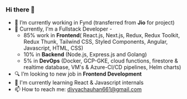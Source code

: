### Hi there 👋

- 🔭 I’m currently working in Fynd (transferred from **Jio** for project)
- 🌱 Currently, I'm a Fullstack Developer -
  - 85% work in **Frontend**( React.js, Next.js, Redux, Redux Toolkit, Redux Thunk, Tailwind CSS, Styled Components, Angular, Javascript, HTML, CSS)
  -  10% in **Backend** (Node.js, Express.js and Golang)
  -  5% in **DevOps** (Docker, GCP-GKE, cloud functions, firestore & realtime database, VM's & Azure-CI/CD pipelines, Helm charts)
- 🔍 I’m looking to new job in **Frontend Development**
- 📝 I'm currently learning React & Javascript internals
- 📫 How to reach me: divyachauhan661@gmail.com


